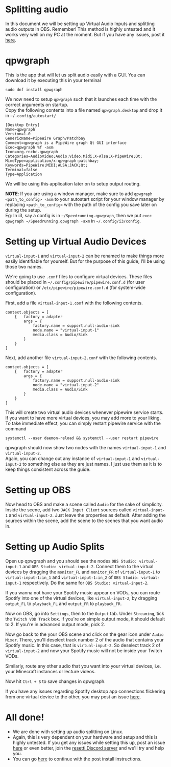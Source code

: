 # Splitting audio

In this document we will be setting up Virtual Audio Inputs and splitting audio outputs in OBS. Remember! This method is highly untested and it works very well on my PC at the moment. But if you have any issues, post it [here](https://github.com/sathya-pramodh/linux-mcsr/issues).

# qpwgraph

This is the app that will let us split audio easily with a GUI. You can download it by executing this in your terminal

```
sudo dnf install qpwgraph
```

We now need to setup `qpwgraph` such that it launches each time with the correct arguments on startup.  
Copy the following contents into a file named `qpwgraph.desktop` and drop it in `~/.config/autostart/`

```
[Desktop Entry]
Name=qpwgraph
Version=1.0
GenericName=PipeWire Graph/Patchbay
Comment=qpwgraph is a PipeWire graph Qt GUI interface
Exec=qpwgraph %f -axm
Icon=org.rncbc.qpwgraph
Categories=AudioVideo;Audio;Video;Midi;X-Alsa;X-PipeWire;Qt;
MimeType=application/x-qpwgraph-patchbay;
Keywords=PipeWire;MIDI;ALSA;JACK;Qt;
Terminal=false
Type=Application
```

We will be using this application later on to setup output routing.  

**NOTE**: If you are using a window manager, make sure to add `qpwgraph <path_to_config> -axm` to your autostart script for your window manager by replacing `<path_to_config>` with the path of the config you save later on during the setup.  
Eg: In i3, say a config is in `~/Speedrunning.qpwgraph`, then we put `exec qpwgraph ~/Speedrunning.qpwgraph -axm` in `~/.config/i3/config`.

# Setting up Virtual Audio Devices

`virtual-input-1` and `virtual-input-2` can be renamed to make things more easily identifiable for yourself. But for the purpose of this guide, I'll be using those two names.

We're going to use `.conf` files to configure virtual devices. These files should be placed in `~/.config/pipewire/pipewire.conf.d` (for user configuration) or `/etc/pipewire/pipewire.conf.d` (for system-wide configuration).

First, add a file `virtual-input-1.conf` with the following contents.
```
context.objects = [
	{	factory = adapter
		args = {
			factory.name = support.null-audio-sink
			node.name = "virtual-input-1"
			media.class = Audio/Sink
		}
	}
]
```

Next, add another file `virtual-input-2.conf` with the following contents.

```
context.objects = [
	{	factory = adapter
		args = {
			factory.name = support.null-audio-sink
			node.name = "virtual-input-2"
			media.class = Audio/Sink
		}
	}
]
```


This will create two virtual audio devices whenever pipewire service starts. If you want to have more virtual devices, you may add more to your liking. To take immediate effect, you can simply restart pipewire service with the command

```
systemctl --user daemon-reload && systemctl --user restart pipewire
```

qpwgraph should now show two nodes with the names `virtual-input-1` and `virtual-input-2`.  
Again, you can change out any instance of `virtual-input-1` and `virtual-input-2` to something else as they are just names. I just use them as it is to keep things consistent across the guide.

# Setting up OBS

Now head to OBS and make a scene called `Audio` for the sake of simplicity. Inside the scene, add two `JACK Input Client` sources called `virtual-input-1` and `virtual-input-2`. Just leave the properties as default. After adding the sources within the scene, add the scene to the scenes that you want audio in.

# Setting up Audio Splits

Open up qpwgraph and you should see the nodes `OBS Studio: virtual-input-1` and `OBS Studio: virtual-input-2`. Connect them to the virtual devices by dragging the `monitor_FL` and `monitor_FR` of `virtual-input-1` to `virtual-input-1:in_1` and `virtual-input-1:in_2` of `OBS Studio: virtual-input-1` respectively. Do the same for `OBS Studio: virtual-input-2`.

If you wanna not have your Spotify music appear on VODs, you can route Spotify into one of the virtual devices, like `virtual-input-2`, by dragging `output_FL` to `playback_FL` and `output_FR` to `playback_FR`.

Now on OBS, go into `Settings`, then to the `Output` tab. Under `Streaming`, tick the `Twitch VOD Track` box. If you're on simple output mode, it should default to 2. If you're in advanced output mode, pick 2.

Now go back to the your OBS scene and click on the gear icon under `Audio Mixer`. There, you'll deselect track number 2 of the audio that contains your Spotify music. In this case, that is `virtual-input-2`. So deselect track 2 of `virtual-input-2` and now your Spotify music will not be inside your Twitch VODs.

Similarly, route any other audio that you want into your virtual devices, i.e. your Minecraft instances or lecture videos.

Now hit `Ctrl + S` to save changes in qpwgraph.

If you have any issues regarding Spotify desktop app connections flickering from one virtual device to the other, you may post an issue [here](https://github.com/sathya-pramodh/linux-mcsr/issues).

# All done!

- We are done with setting up audio splitting on Linux.
- Again, this is very dependent on your hardware and setup and this is highly untested. If you get any issues while setting this up, post an issue [here](https://github.com/sathya-pramodh/linux-mcsr/issues) or even better, join the [resetti Discord server](https://discord.gg/g9b99fxW) and we'll try and help you.
- You can go [here](https://github.com/sathya-pramodh/linux-mcsr/blob/main/doc/post-install.md#update-cycle) to continue with the post install instructions.
